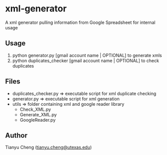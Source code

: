 xml-generator
=============

A xml generator pulling information from Google Spreadsheet for internal usage

Usage
-----
1. python generator.py [gmail account name | OPTIONAL] to generate xmls
2. python duplicates_checker [gmail account name | OPTIONAL] to check duplicates

Files
-----
+ duplicates_checker.py     => executable script for xml duplicate checking
+ generator.py              => executable script for xml generation
+ utils                     => folder containing xml and google reader library
	- Check_XML.py
	- Generate_XML.py
	- GoogleReader.py
	
Author
------
Tianyu Cheng (tianyu.cheng@utexas.edu)
